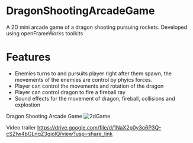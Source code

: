 # DragonShootingArcadeGame
A 2D mini arcade game of a dragon shooting pursuing rockets. Developed using openFrameWorks toolkits

# Features
- Enemies turns to and pursuits player right after them spawn, the movements of the enemies are control by phyics forces.
- Player can control the movements and rotation of the dragon
- Player can control dragon to fire a fireball ray
- Sound effects for the movement of dragon, fireball, collisions and explostion

Dragon Shooting Arcade Game
![2dGame](https://user-images.githubusercontent.com/89228133/206940624-0813b486-0640-4404-901e-54f37e8e161f.png)


Video trailer
https://drive.google.com/file/d/1NaX2p0y3o6P3Q-cSZlw4bGLnqZ3giolQ/view?usp=share_link
